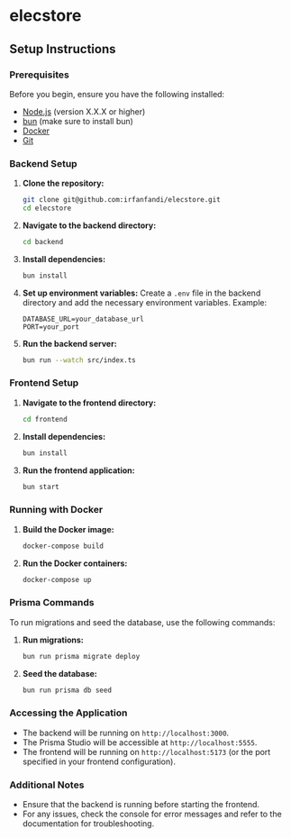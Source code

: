 # elecstore

## Setup Instructions

### Prerequisites

Before you begin, ensure you have the following installed:

- [Node.js](https://nodejs.org/) (version X.X.X or higher)
- [bun](https://bun.sh/) (make sure to install bun)
- [Docker](https://www.docker.com/)
- [Git](https://git-scm.com/)

### Backend Setup

1. **Clone the repository:**
   ```bash
   git clone git@github.com:irfanfandi/elecstore.git
   cd elecstore
   ```

2. **Navigate to the backend directory:**
   ```bash
   cd backend
   ```

3. **Install dependencies:**
   ```bash
   bun install
   ```

4. **Set up environment variables:**
   Create a `.env` file in the backend directory and add the necessary environment variables. Example:
   ```
   DATABASE_URL=your_database_url
   PORT=your_port
   ```

5. **Run the backend server:**
   ```bash
   bun run --watch src/index.ts
   ```

### Frontend Setup

1. **Navigate to the frontend directory:**
   ```bash
   cd frontend
   ```

2. **Install dependencies:**
   ```bash
   bun install
   ```

3. **Run the frontend application:**
   ```bash
   bun start
   ```

### Running with Docker

1. **Build the Docker image:**
   ```bash
   docker-compose build
   ```

2. **Run the Docker containers:**
   ```bash
   docker-compose up
   ```

### Prisma Commands

To run migrations and seed the database, use the following commands:

1. **Run migrations:**
   ```bash
   bun run prisma migrate deploy
   ```

2. **Seed the database:**
   ```bash
   bun run prisma db seed
   ```

### Accessing the Application

- The backend will be running on `http://localhost:3000`.
- The Prisma Studio will be accessible at `http://localhost:5555`.
- The frontend will be running on `http://localhost:5173` (or the port specified in your frontend configuration).

### Additional Notes

- Ensure that the backend is running before starting the frontend.
- For any issues, check the console for error messages and refer to the documentation for troubleshooting.
